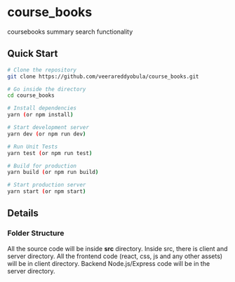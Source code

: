 # course_books
coursebooks summary search functionality

## Quick Start

```bash
# Clone the repository
git clone https://github.com/veerareddyobula/course_books.git

# Go inside the directory
cd course_books

# Install dependencies
yarn (or npm install)

# Start development server
yarn dev (or npm run dev)

# Run Unit Tests
yarn test (or npm run test)

# Build for production
yarn build (or npm run build)

# Start production server
yarn start (or npm start)
```

## Details

### Folder Structure

All the source code will be inside **src** directory. Inside src, there is client and server directory. All the frontend code (react, css, js and any other assets) will be in client directory. Backend Node.js/Express code will be in the server directory.